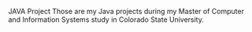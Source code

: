 JAVA Project
Those are my Java projects during my Master of Computer and Information Systems study in Colorado State University.

